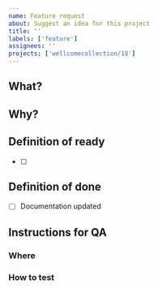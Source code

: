 ```yaml
---
name: Feature request
about: Suggest an idea for this project
title: ''
labels: ['feature']
assignees: ''
projects: ['wellcomecollection/18']
---
```


## What?

## Why?

## Definition of ready

- [ ]

## Definition of done

- [ ] Documentation updated

## Instructions for QA

### Where

### How to test

